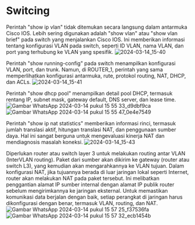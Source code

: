 # Switcing


Perintah "show ip vlan" tidak ditemukan secara langsung dalam antarmuka Cisco IOS. Lebih sering digunakan adalah "show vlan" atau "show vlan brief" pada switch yang menjalankan Cisco IOS. Ini memberikan informasi tentang konfigurasi VLAN pada switch, seperti ID VLAN, nama VLAN, dan port yang terhubung ke VLAN yang spesifik.
![2024-03-14_15-40](https://github.com/piogenty13/Switcing/assets/126374059/2c7a0e59-7b13-4d41-93ec-02308d8a63d4)


Perintah "show running-config" pada switch menampilkan konfigurasi VLAN, port, dan trunk. Namun, di ROUTER_1, perintah yang sama memperlihatkan konfigurasi antarmuka, rute, protokol routing, NAT, DHCP, dan ACLs.
![2024-03-14_15-41](https://github.com/piogenty13/Switcing/assets/126374059/e0717eb9-4ef4-42e7-87ff-a3dd589ecbc0)


Perintah "show dhcp pool" menampilkan detail pool DHCP, termasuk rentang IP, subnet mask, gateway default, DNS server, dan lease time.
![Gambar WhatsApp 2024-03-14 pukul 15 55 33_d9dbf9ca](https://github.com/piogenty13/Switcing/assets/126374059/687619a5-6450-4800-9e98-bb204fa712d7)
![Gambar WhatsApp 2024-03-14 pukul 15 55 47_0e4e7549](https://github.com/piogenty13/Switcing/assets/126374059/5ef6e3c0-b7a0-4c95-ab49-baa0992edc25)


Perintah "show ip nat statistics" memberikan informasi rinci, termasuk jumlah translasi aktif, hitungan translasi NAT, dan penggunaan sumber daya. Hal ini sangat berguna untuk mengevaluasi kinerja NAT dan mendiagnosis masalah koneksi.
![2024-03-14_15-43](https://github.com/piogenty13/Switcing/assets/126374059/e2a2959b-fdae-49c0-911f-49d58cc37255)

Diperlukan router atau switch layer 3 untuk melakukan routing antar VLAN (InterVLAN routing). Paket dari sumber akan dikirim ke gateway (router atau switch L3), yang kemudian akan mengarahkannya ke VLAN tujuan. Dalam konfigurasi NAT, jika tujuannya berada di luar jaringan lokal seperti Internet, router akan melakukan NAT pada paket tersebut. Ini melibatkan penggantian alamat IP sumber internal dengan alamat IP publik router sebelum mengirimkannya ke jaringan eksternal. Untuk memastikan komunikasi data berjalan dengan baik, setiap perangkat di jaringan harus dikonfigurasi dengan benar, termasuk VLAN, routing, dan NAT.
![Gambar WhatsApp 2024-03-14 pukul 15 57 25_f37536fa](https://github.com/piogenty13/Switcing/assets/126374059/cd9ddc6f-4294-4b0f-be91-ee51d3929caf)
![Gambar WhatsApp 2024-03-14 pukul 15 57 32_ecb1454b](https://github.com/piogenty13/Switcing/assets/126374059/c8d6de67-ec67-4718-af20-0943214a6bf0)


